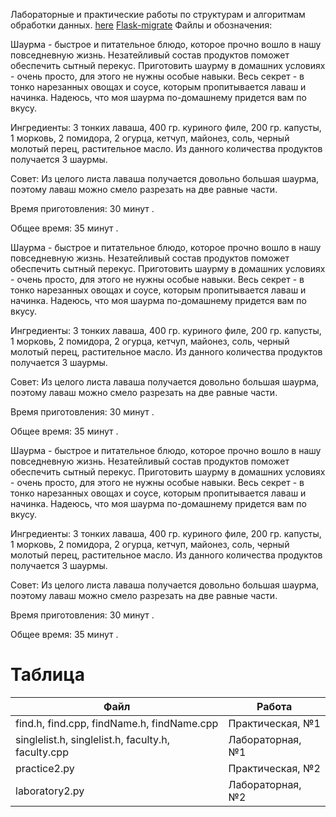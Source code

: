 Лабораторные и практические работы по структурам и алгоритмам обработки данных. [here](#таблица)
[Flask-migrate](https://flask-migrate.readthedocs.io/en/latest/)
Файлы и обозначения:

Шаурма - быстрое и питательное блюдо, которое прочно вошло в нашу повседневную жизнь. Незатейливый состав продуктов поможет обеспечить сытный перекус. Приготовить шаурму в домашних условиях - очень просто, для этого не нужны особые навыки. Весь секрет - в тонко нарезанных овощах и соусе, которым пропитывается лаваш и начинка. Надеюсь, что моя шаурма по-домашнему придется вам по вкусу.

Ингредиенты: 3 тонких лаваша, 400 гр. куриного филе, 200 гр. капусты, 1 морковь, 2 помидора, 2 огурца, кетчуп, майонез, соль, черный молотый перец, растительное масло. Из данного количества продуктов получается 3 шаурмы.

Совет: Из целого листа лаваша получается довольно большая шаурма, поэтому лаваш можно смело разрезать на две равные части.

Время приготовления: 30 минут .

Общее время: 35 минут .

Шаурма - быстрое и питательное блюдо, которое прочно вошло в нашу повседневную жизнь. Незатейливый состав продуктов поможет обеспечить сытный перекус. Приготовить шаурму в домашних условиях - очень просто, для этого не нужны особые навыки. Весь секрет - в тонко нарезанных овощах и соусе, которым пропитывается лаваш и начинка. Надеюсь, что моя шаурма по-домашнему придется вам по вкусу.

Ингредиенты: 3 тонких лаваша, 400 гр. куриного филе, 200 гр. капусты, 1 морковь, 2 помидора, 2 огурца, кетчуп, майонез, соль, черный молотый перец, растительное масло. Из данного количества продуктов получается 3 шаурмы.

Совет: Из целого листа лаваша получается довольно большая шаурма, поэтому лаваш можно смело разрезать на две равные части.

Время приготовления: 30 минут .

Общее время: 35 минут .

Шаурма - быстрое и питательное блюдо, которое прочно вошло в нашу повседневную жизнь. Незатейливый состав продуктов поможет обеспечить сытный перекус. Приготовить шаурму в домашних условиях - очень просто, для этого не нужны особые навыки. Весь секрет - в тонко нарезанных овощах и соусе, которым пропитывается лаваш и начинка. Надеюсь, что моя шаурма по-домашнему придется вам по вкусу.

Ингредиенты: 3 тонких лаваша, 400 гр. куриного филе, 200 гр. капусты, 1 морковь, 2 помидора, 2 огурца, кетчуп, майонез, соль, черный молотый перец, растительное масло. Из данного количества продуктов получается 3 шаурмы.

Совет: Из целого листа лаваша получается довольно большая шаурма, поэтому лаваш можно смело разрезать на две равные части.

Время приготовления: 30 минут .

Общее время: 35 минут .

# Таблица
| Файл                                               | Работа               |
|----------------------------------------------------|----------------------|
| find.h, find.cpp, findName.h, findName.cpp         | Практическая, №1     |
| singlelist.h, singlelist.h, faculty.h, faculty.cpp | Лабораторная, №1     |
| practice2.py                                       | Практическая, №2     |
| laboratory2.py                                     | Лабораторная, №2     |

